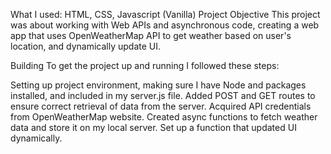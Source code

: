 What I used: HTML, CSS, Javascript (Vanilla)
Project Objective
This project was about working with Web APIs and asynchronous code, creating a web app that uses OpenWeatherMap API to get weather based on user's location, and dynamically update UI.

Building
To get the project up and running I followed these steps:

Setting up project environment, making sure I have Node and packages installed, and included in my server.js file.
Added POST and GET routes to ensure correct retrieval of data from the server.
Acquired API credentials from OpenWeatherMap website.
Created async functions to fetch weather data and store it on my local server.
Set up a function that updated UI dynamically.
